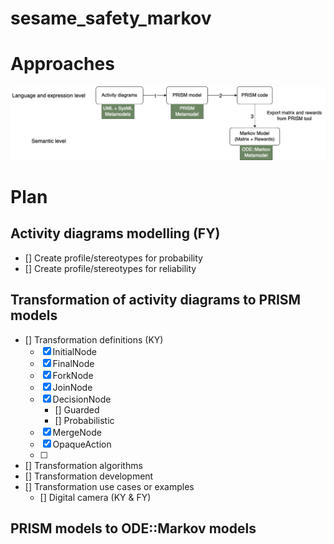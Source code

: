 # sesame_safety_markov

# Approaches
![Transformation Approach](./Transformation/Approaches/Activity_PRISM_ODE-Markov.png)

# Plan

## Activity diagrams modelling (FY)
- [] Create profile/stereotypes for probability
- [] Create profile/stereotypes for reliability

## Transformation of activity diagrams to PRISM models
- [] Transformation definitions (KY)
  + [x] InitialNode
  + [x] FinalNode
  + [x] ForkNode
  + [x] JoinNode
  + [X] DecisionNode
    * [] Guarded
    * [] Probabilistic 
  + [x] MergeNode
  + [x] OpaqueAction
  + [ ] 
- [] Transformation algorithms
- [] Transformation development
- [] Transformation use cases or examples
  - [] Digital camera (KY & FY)


## PRISM models to ODE::Markov models